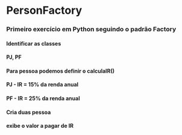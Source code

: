 # PersonFactory

### Primeiro exercício em Python seguindo o padrão **Factory**

#### Identificar as classes
#### PJ, PF
#### Para pessoa podemos definir o calculaIR()
#### PJ - IR = 15% da renda anual
#### PF - IR = 25% da renda anual
#### Cria duas pessoa
#### exibe o valor a pagar de IR
